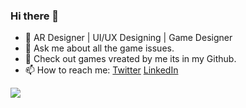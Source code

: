 ### Hi there 👋
- 🔭 AR Designer | UI/UX Designing | Game Designer
- 💬 Ask me about all the game issues.
- 👯 Check out games vreated by me its in my Github.
- 📫 How to reach me:  [Twitter](https://twitter.com/_christyv_8)   [LinkedIn](https://www.linkedin.com/in/christy-varghese/)

<img align="center" src="https://github-readme-stats.vercel.app/api?username=Christy-Varghese&count_private=true&show_icons=true&bg_color=F7F9F9" />
<!--
*Christy-Varghese/Christy-Varghese is a ✨special ✨ repository that you can use to add a README.md to your GitHub profile. Make sure it’s public and initialize it with a README to get started.

Here are some ideas to get you started:

- 🔭 I’m currently working on ...
- 🌱 I’m currently learning ...
- 👯 I’m looking to collaborate on ...
- 🤔 I’m looking for help with ...
- 💬 Ask me about ...
- 📫 How to reach me: ...
- 😄 Pronouns: ...
- ⚡ Fun fact: ...
-->